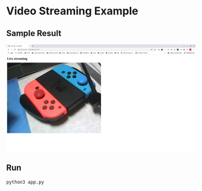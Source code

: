# Video Streaming Example


## Sample Result 
![stream_snapshot](./stream_snapshot.png)

## Run
```bash
python3 app.py
```